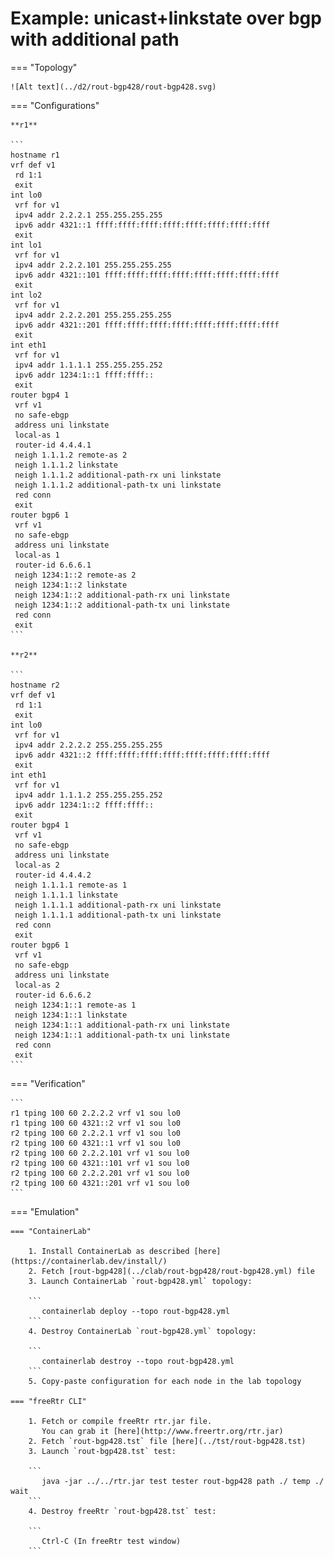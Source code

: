 # Example: unicast+linkstate over bgp with additional path

=== "Topology"

    ![Alt text](../d2/rout-bgp428/rout-bgp428.svg)

=== "Configurations"

    **r1**

    ```
    hostname r1
    vrf def v1
     rd 1:1
     exit
    int lo0
     vrf for v1
     ipv4 addr 2.2.2.1 255.255.255.255
     ipv6 addr 4321::1 ffff:ffff:ffff:ffff:ffff:ffff:ffff:ffff
     exit
    int lo1
     vrf for v1
     ipv4 addr 2.2.2.101 255.255.255.255
     ipv6 addr 4321::101 ffff:ffff:ffff:ffff:ffff:ffff:ffff:ffff
     exit
    int lo2
     vrf for v1
     ipv4 addr 2.2.2.201 255.255.255.255
     ipv6 addr 4321::201 ffff:ffff:ffff:ffff:ffff:ffff:ffff:ffff
     exit
    int eth1
     vrf for v1
     ipv4 addr 1.1.1.1 255.255.255.252
     ipv6 addr 1234:1::1 ffff:ffff::
     exit
    router bgp4 1
     vrf v1
     no safe-ebgp
     address uni linkstate
     local-as 1
     router-id 4.4.4.1
     neigh 1.1.1.2 remote-as 2
     neigh 1.1.1.2 linkstate
     neigh 1.1.1.2 additional-path-rx uni linkstate
     neigh 1.1.1.2 additional-path-tx uni linkstate
     red conn
     exit
    router bgp6 1
     vrf v1
     no safe-ebgp
     address uni linkstate
     local-as 1
     router-id 6.6.6.1
     neigh 1234:1::2 remote-as 2
     neigh 1234:1::2 linkstate
     neigh 1234:1::2 additional-path-rx uni linkstate
     neigh 1234:1::2 additional-path-tx uni linkstate
     red conn
     exit
    ```

    **r2**

    ```
    hostname r2
    vrf def v1
     rd 1:1
     exit
    int lo0
     vrf for v1
     ipv4 addr 2.2.2.2 255.255.255.255
     ipv6 addr 4321::2 ffff:ffff:ffff:ffff:ffff:ffff:ffff:ffff
     exit
    int eth1
     vrf for v1
     ipv4 addr 1.1.1.2 255.255.255.252
     ipv6 addr 1234:1::2 ffff:ffff::
     exit
    router bgp4 1
     vrf v1
     no safe-ebgp
     address uni linkstate
     local-as 2
     router-id 4.4.4.2
     neigh 1.1.1.1 remote-as 1
     neigh 1.1.1.1 linkstate
     neigh 1.1.1.1 additional-path-rx uni linkstate
     neigh 1.1.1.1 additional-path-tx uni linkstate
     red conn
     exit
    router bgp6 1
     vrf v1
     no safe-ebgp
     address uni linkstate
     local-as 2
     router-id 6.6.6.2
     neigh 1234:1::1 remote-as 1
     neigh 1234:1::1 linkstate
     neigh 1234:1::1 additional-path-rx uni linkstate
     neigh 1234:1::1 additional-path-tx uni linkstate
     red conn
     exit
    ```

=== "Verification"

    ```
    r1 tping 100 60 2.2.2.2 vrf v1 sou lo0
    r1 tping 100 60 4321::2 vrf v1 sou lo0
    r2 tping 100 60 2.2.2.1 vrf v1 sou lo0
    r2 tping 100 60 4321::1 vrf v1 sou lo0
    r2 tping 100 60 2.2.2.101 vrf v1 sou lo0
    r2 tping 100 60 4321::101 vrf v1 sou lo0
    r2 tping 100 60 2.2.2.201 vrf v1 sou lo0
    r2 tping 100 60 4321::201 vrf v1 sou lo0
    ```

=== "Emulation"

    === "ContainerLab"

        1. Install ContainerLab as described [here](https://containerlab.dev/install/)  
        2. Fetch [rout-bgp428](../clab/rout-bgp428/rout-bgp428.yml) file  
        3. Launch ContainerLab `rout-bgp428.yml` topology:  

        ```
           containerlab deploy --topo rout-bgp428.yml  
        ```
        4. Destroy ContainerLab `rout-bgp428.yml` topology:  

        ```
           containerlab destroy --topo rout-bgp428.yml  
        ```
        5. Copy-paste configuration for each node in the lab topology

    === "freeRtr CLI"

        1. Fetch or compile freeRtr rtr.jar file.  
           You can grab it [here](http://www.freertr.org/rtr.jar)  
        2. Fetch `rout-bgp428.tst` file [here](../tst/rout-bgp428.tst)  
        3. Launch `rout-bgp428.tst` test:  

        ```
           java -jar ../../rtr.jar test tester rout-bgp428 path ./ temp ./ wait
        ```
        4. Destroy freeRtr `rout-bgp428.tst` test:  

        ```
           Ctrl-C (In freeRtr test window)
        ```

